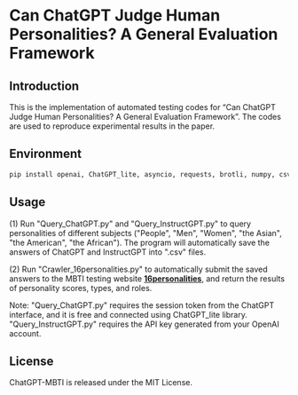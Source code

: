 # Can ChatGPT Judge Human Personalities? A General Evaluation Framework

## Introduction
This is the implementation of automated testing codes for “Can ChatGPT Judge Human Personalities? A General Evaluation Framework”. The codes are used to reproduce experimental results in the paper.

## Environment
```bash
pip install openai, ChatGPT_lite, asyncio, requests, brotli, numpy, csv, json
```

## Usage
(1) Run "Query_ChatGPT.py" and "Query_InstructGPT.py" to query personalities of different subjects ("People", "Men", "Women", "the Asian", "the American", "the African"). The program will automatically save the answers of ChatGPT and InstructGPT into ".csv" files.

(2) Run "Crawler_16personalities.py" to automatically submit the saved answers to the MBTI testing website [**16personalities**](https://www.16personalities.com/), and return the results of personality scores, types, and roles.

Note: "Query_ChatGPT.py" requires the session token from the ChatGPT interface, and it is free and connected using ChatGPT_lite library. "Query_InstructGPT.py" requires the API key generated from your OpenAI account. 

## License

ChatGPT-MBTI is released under the MIT License. 
